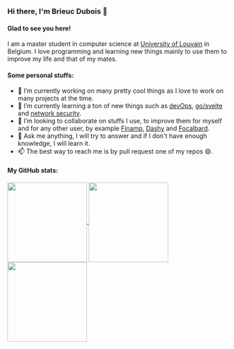 ### Hi there, I'm Brieuc Dubois 👋

#### Glad to see you here!

I am a master student in computer science at [University of Louvain](https://github.com/uclouvain) in Belgium. I love programming and learning new things mainly to use them to improve my life and that of my mates.

#### Some personal stuffs:

- 🔭 I’m currently working on many pretty cool things as I love to work on many projects at the time.
- 🌱 I’m currently learning a ton of new things such as [devOps](https://github.com/BhasherBEL/homelab), [go/svelte](https://github.com/BhasherBEL/focus) and [network security](https://github.com/BhasherBEL/HTTPOverDNS).
- 👯 I’m looking to collaborate on stuffs I use, to improve them for myself and for any other user, by example [Finamp](https://github.com/jmshrv/finamp), [Dashy](https://github.com/Lissy93/dashy) and [Focalbard](https://github.com/mattermost/focalboard).
- 💬 Ask me anything, I will try to answer and if I don't have enough knowledge, I will learn it.
- 📫 The best way to reach me is by pull request one of my repos 😄.

#### My GitHub stats:

<a href="#">
<img align="center" height="180em" src="https://github-readme-stats.vercel.app/api?username=BhasherBEL&show_icons=true&hide_border=true&&count_private=false" />
</a>
<a href="#">
<img align="center" height="180em" src="https://github-readme-stats.vercel.app/api/top-langs/?username=BhasherBEL&layout=compact&langs_count=8&size_weight=0.5&count_weight=0.5&exclude_repo=flusterW&hide=jupyter%20notebook">
</a>
<a href="#">
<img alig="center", height="180em" src="https://streak-stats.demolab.com/?user=bhasherbel&theme=default&hide_border=true&starting_year=2018" />
</a>

